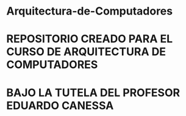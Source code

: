 # Arquitectura-de-Computadores

# REPOSITORIO CREADO PARA EL CURSO DE ARQUITECTURA DE COMPUTADORES
# BAJO LA TUTELA DEL PROFESOR EDUARDO CANESSA
